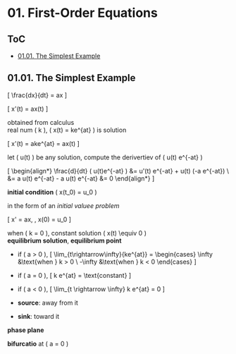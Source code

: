 <!--
Filename: 	note.md
Project: 	/Users/shume/Developer/DEDSIC/01
Author: 	shumez <https://github.com/shumez>
Created: 	2019-04-30 16:42:8
Modified: 	2019-04-30 20:30:35
-----
Copyright (c) 2019 shumez
-->

# 01. First-Order Equations

## ToC

* [01.01. The Simplest Example](#0101_the_simplest_example)
    [](#)


## 01.01. The Simplest Example

\[ \frac{dx}{dt} = ax \]

\[ x'(t) = ax(t) \]

obtained from calculus  
real num \( k \), \( x(t) = ke^{at} \) is solution

\[ x'(t) = ake^{at} = ax(t) \]

let \( u(t) \) be any solution, compute the derivertiev of \( u(t) e^{-at} \)

\[ 
    \begin{align*}
        \frac{d}{dt} ( u(t)e^{-at} ) 
        &= u'(t) e^{-at} + u(t) (-a e^{-at}) \\
        &= a u(t) e^{-at} - a u(t) e^{-at} &= 0
    \end{align*}
\]

**initial condition** \( x(t_0) = u_0 \)

in the form of an *initial valuee problem*

\[ x' = ax, \, x(0) = u_0 \]

when \( k = 0 \), constant solution \( x(t) \equiv 0 \)  
**equilibrium solution**, **equilibrium point**

* if \( a > 0 \), 
    \[ 
        \lim_{t\rightarrow\infty}{ke^{at}} = 
        \begin{cases} 
            \infty &\text{when } k > 0 \\ 
            -\infty &\text{when } k < 0 
        \end{cases} 
    \]
* if \( a = 0 \), 
    \[ k e^{at} = \text{constant} \]
* if \( a < 0 \),
    \[ \lim_{t \rightarrow \infty} k e^{at} = 0 \]

* **source**: away from it
* **sink**: toward it

**phase plane**

**bifurcatio** at \( a = 0 \)


##

<!-- ref -->

<!-- fig -->

<!-- <style type="text/css">
	img{width: 51%; float: right;}
</style> -->